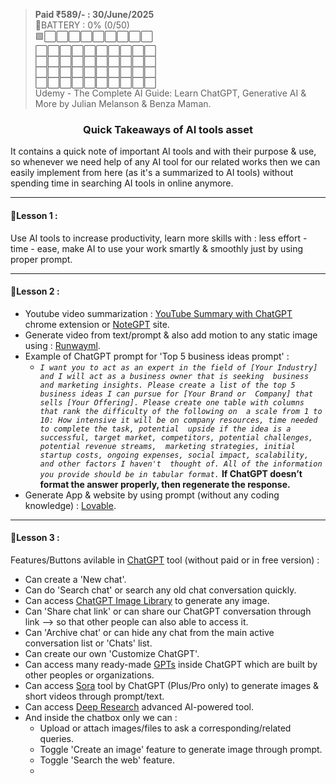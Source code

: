 > **Paid ₹589/- : 30/June/2025**  
> 🔋BATTERY : 0% (0/50)  
> 🟩⬜⬜⬜⬜⬜⬜⬜⬜⬜  
> ⬜⬜⬜⬜⬜⬜⬜⬜⬜⬜  
> ⬜⬜⬜⬜⬜⬜⬜⬜⬜⬜  
> ⬜⬜⬜⬜⬜⬜⬜⬜⬜⬜  
> ⬜⬜⬜⬜⬜⬜⬜⬜⬜⬜  
> Udemy - The Complete AI Guide: Learn ChatGPT, Generative AI & More by Julian Melanson & Benza Maman.  



<h3 align="center">Quick Takeaways of AI tools asset</h3>

It contains a quick note of important AI tools and with their purpose & use, so whenever we need help of any AI tool for our related works then we can easily implement from here (as it's a summarized to AI tools) without spending time in searching AI tools in online anymore.  

---




#### 🔰Lesson 1 :  

Use AI tools to increase productivity, learn more skills with : less effort - time - ease, make AI to use your work smartly & smoothly just by using proper prompt.  

---







#### 🔰Lesson 2 :  

- Youtube video summarization : [YouTube Summary with ChatGPT](https://chromewebstore.google.com/detail/youtube-summary-with-chat/nmmicjeknamkfloonkhhcjmomieiodli) chrome extension or [NoteGPT](https://notegpt.io/) site.  
- Generate video from text/prompt & also add motion to any static image using : [Runwayml](https://runwayml.com/).  
- Example of ChatGPT prompt for 'Top 5 business ideas prompt' :  
  - *`I want you to act as an expert in the field of [Your Industry] and I will act as a business owner that is seeking 
business and marketing insights. Please create a list of the top 5 business ideas I can pursue for [Your Brand or 
Company] that sells [Your Offering]. Please create one table with columns that rank the difficulty of the following on 
a scale from 1 to 10: How intensive it will be on company resources, time needed to complete the task, potential 
upside if the idea is a successful, target market, competitors, potential challenges, potential revenue streams, 
marketing strategies, initial startup costs, ongoing expenses, social impact, scalability, and other factors I haven't 
thought of. All of the information you provide should be in tabular format.`* **If ChatGPT doesn’t format the answer properly, then regenerate the response.**
- Generate App & website by using prompt (without any coding knowledge) : [Lovable](https://lovable.dev/).  
---






#### 🔰Lesson 3 :  
Features/Buttons avilable in [ChatGPT](https://chatgpt.com/) tool (without paid or in free version) : 
  - Can create a 'New chat'.  
  - Can do 'Search chat' or search any old chat conversation quickly.  
  - Can access [ChatGPT Image Library](https://chatgpt.com/library) to generate any image.  
  - Can 'Share chat link' or can share our ChatGPT conversation through link --> so that other people can also able to access it.  
  - Can 'Archive chat' or can hide any chat from the main active conversation list or 'Chats' list.
  - Can create our own 'Customize ChatGPT'.
  - Can access many ready-made [GPTs](https://chatgpt.com/gpts) inside ChatGPT which are built by other peoples or organizations.  
  - Can access [Sora](https://sora.chatgpt.com/) tool by ChatGPT (Plus/Pro only) to generate images & short videos through prompt/text.  
  - Can access [Deep Research](https://openai.com/index/introducing-deep-research/) advanced AI-powered tool.
  - And inside the chatbox only we can :
    - Upload or attach images/files to ask a corresponding/related queries.  
    - Toggle 'Create an image' feature to generate image through prompt.
    - Toggle 'Search the web' feature.
    - 



























